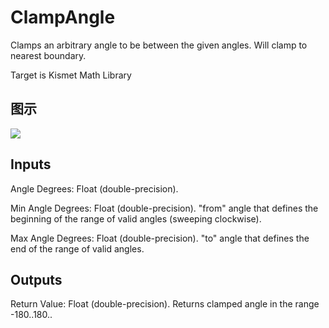 # ClampAngle

Clamps an arbitrary angle to be between the given angles. Will clamp to nearest boundary.

Target is Kismet Math Library

## 图示

![]($-20221218-19493868.png)

## Inputs

Angle Degrees: Float (double-precision).

Min Angle Degrees: Float (double-precision). "from" angle that defines the beginning of the range of valid angles (sweeping clockwise).

Max Angle Degrees: Float (double-precision). "to" angle that defines the end of the range of valid angles.  

## Outputs

Return Value: Float (double-precision). Returns clamped angle in the range -180..180..

